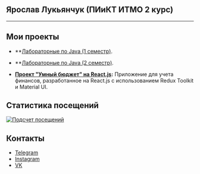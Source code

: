 ## Ярослав Лукьянчук (ПИиКТ ИТМО 2 курс)
---
## Мои проекты

- **[Лабораторные по Java (1 семестр)](https://github.com/bassceo/java-labs).

- **[Лабораторные по Java (2 семестр)](https://github.com/bassceo/java-sem2).

- **[Проект "Умный бюджет" на React.js](https://github.com/bassceo/finance-tracker-react):** Приложение для учета финансов, разработанное на React.js с использованием Redux Toolkit и Material UI. 

## Статистика посещений

[![Подсчет посещений](https://visitcount.itsvg.in/api?id=bassceo&icon=2&color=1)](https://visitcount.itsvg.in)

## Контакты

- [Telegram](https://t.me/nmequalmn)
- [Instagram](https://instagram.com/basswayle)
- [VK](https://vk.com/nmequalmn)
